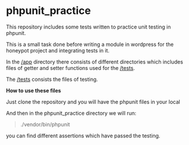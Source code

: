 # phpunit_practice

This repository includes some tests written to practice unit testing in phpunit.

This is a small task done before writing a module in wordpress for the honeypot project and integrating tests in it.

In the [/app](https://github.com/chiragbablani0/phpunit_practice/tree/master/app) directory there consists of different directories which includes files of getter and setter functions used for the [/tests](hhttps://github.com/chiragbablani0/phpunit_practice/tree/master/tests/unit).

The  [/tests](hhttps://github.com/chiragbablani0/phpunit_practice/tree/master/tests/unit) consists the files of testing.

**How to use these files**

Just clone the repository and you will have the phpunit files in your local


And then in the phpunit_practice directory we will run:

>./vendor/bin/phpunit

you can find different assertions which have passed the testing.

